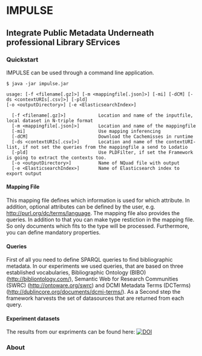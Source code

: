 # IMPULSE
## Integrate Public Metadata Underneath professional Library SErvices

### Quickstart

IMPULSE can be used through a command line application.
```
$ java -jar impulse.jar
```

```
usage: [-f <filename[.gz]>] [-m <mappingfile[.json]>] [-mi] [-dCM] [-ds <contextURIs[.csv]>] [-pld] 
[-o <outputDirectory>] [-e <ElasticsearchIndex>]
  
  [-f <filename[.gz]>]            Location and name of the inputfile, local dataset in N-triple format
  [-m <mappingfile[.json]>]       Location and name of the mappingfile 
  [-mi]                           Use mapping inferencing
  [-dCM]                          Download the Cachemisses in runtime
  [-ds <contextURIs[.csv]>]       Location and name of the contextURI-list, if not set the queries from the mappingfile a send to Lodatio
  [-pld]                          Use PLDFilter, if set the Framework is going to extract the contexts too.
  [-o <outputDirectory>]          Name of NQuad file with output
  [-e <ElasticsearchIndex>]       Name of Elasticsearch index to export output
```
  
 #### Mapping File
This mapping file defines which information is used for which attribute. In addition, optional attributes can be defined by the user, e.g. http://purl.org/dc/terms/language. 
The mapping file also provides the queries. In addition to that you can make type restiction in the mapping file. So only documents which fits to the type will be processed. Furthermore, you can define mandatory properties. 
  


#### Queries
First of all you need to define SPARQL queries to find bibliographic metadata. In our experiments we used queries, that are based on three established vocabularies, Bibliographic Ontology (BIBO)(http://bibliontology.com/), Semantic Web for Research Communities (SWRC) (http://ontoware.org/swrc) and DCMI Metadata Terms (DCTerms)(http://dublincore.org/documents/dcmi-terms/). 
As a Second step the framework harvests the set of datasources that are returned from each query.

#### Experiment datasets
The results from our expriments can be found here: [![DOI](https://zenodo.org/badge/DOI/10.5281/zenodo.2553811.svg)](https://doi.org/10.5281/zenodo.2553811)


### About

